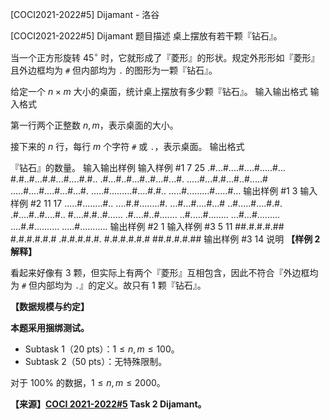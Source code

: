 



[COCI2021-2022#5] Dijamant - 洛谷














[COCI2021-2022#5] Dijamant
题目描述
桌上摆放有若干颗『钻石』。

当一个正方形旋转 $45^\circ$ 时，它就形成了『菱形』的形状。规定外形形如『菱形』且外边框均为 $\texttt \#$ 但内部均为 $\texttt .$ 的图形为一颗『钻石』。

给定一个 $n \times m$ 大小的桌面，统计桌上摆放有多少颗『钻石』。
输入输出格式
输入格式

第一行两个正整数 $n,m$，表示桌面的大小。

接下来的 $n$ 行，每行 $m$ 个字符 $\texttt \#$ 或 $\texttt .$，表示桌面。
输出格式

『钻石』的数量。
输入输出样例
输入样例 #1
7 25
.#...#....#....#.....#...
#.#..#...#.#...#....#.#..
.#...#..#...#..#...#...#.
.....#...#.#...#..#.....#
.....#....#....#...#...#.
.....#.........#....#.#..
.....#.........#.....#...
输出样例 #1
3
输入样例 #2
11 17
.....#........#..
....#.#........#.
...#...#....#...#
..#.....#....#.#.
.#....#..#....#..
#....#.#..#......
.#....#..#.......
..#.....#........
...#...#.........
....#.#..........
.....#...........
输出样例 #2
1
输入样例 #3
5 11
##.#.#.#.##
#.#.#.#.#.#
.#.#.#.#.#.
#.#.#.#.#.#
##.#.#.#.##
输出样例 #3
14
说明
**【样例 2 解释】**

看起来好像有 $3$ 颗，但实际上有两个『菱形』互相包含，因此不符合『外边框均为 $\texttt \#$ 但内部均为 $\texttt .$』的定义。故只有 $1$ 颗『钻石』。

**【数据规模与约定】**

**本题采用捆绑测试。**

- Subtask 1（20 pts）：$1 \le n,m \le 100$。
- Subtask 2（50 pts）：无特殊限制。

对于 $100\%$ 的数据，$1 \le n,m \le 2000$。

**【来源】[COCI 2021-2022#5](https://hsin.hr/coci/contest5_tasks.pdf) Task 2 Dijamant。**






